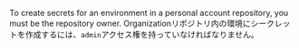 To create secrets for an environment in a personal account repository, you must be the repository owner. Organizationリポジトリ内の環境にシークレットを作成するには、`admin`アクセス権を持っていなければなりません。
